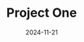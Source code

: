 ---
title: "Project One"
company: "Company One"
location: "City, Country"
date: "2024-11-21"
description: "Lorem ipsum dolor sit amet, consectetur adipisicing elit.
            Cum, dolorem earum eius et expedita, fugiat itaque libero
            minus nihil non odit possimus similique suscipit. Aliquid
            amet beatae ipsum nemo quaerat."  
work:
  - "Lorem ipsum dolor sit amet, consectetur adipisicing elit."
  - "Cum, dolorem earum eius et expedita, fugiat itaque libero."
  - "Minus nihil non odit possimus similique suscipit."
  - "Aliquid amet beatae ipsum nemo quaerat."
link: "https://example.com/project-one"
tags:
  - React
  - Next.js
  - TailwindCSS
---
